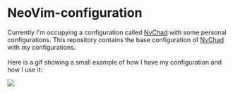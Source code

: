 # NeoVim-configuration
Currently I'm occupying a configuration called [NvChad](https://github.com/NvChad/NvChad) with some personal configurations. This repository contains the base configuration of [NvChad](https://github.com/NvChad/NvChad) with my configurations.
<br/>
<br/>
Here is a gif showing a small example of how I have my configuration and how I use it:


![](/IMG/Gif_NeoVim.gif)
